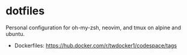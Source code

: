 # dotfiles

Personal configuration for oh-my-zsh, neovim, and tmux on alpine and ubuntu.

* Dockerfiles: https://hub.docker.com/r/twdocker1/codespace/tags

